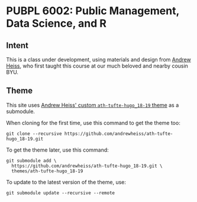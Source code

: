 # PUBPL 6002: Public Management, Data Science, and R

## Intent

This is a class under development, using materials and design from [Andrew Heiss](https://www.andrewheiss.com), who first taught this course at our much beloved and nearby cousin BYU. 

## Theme

This site uses [Andrew Heiss' custom `ath-tufte-hugo_18-19` theme](https://github.com/andrewheiss/ath-tufte-hugo_18-19) as a submodule.

When cloning for the first time, use this command to get the theme too:

    git clone --recursive https://github.com/andrewheiss/ath-tufte-hugo_18-19.git

To get the theme later, use this command:

    git submodule add \
      https://github.com/andrewheiss/ath-tufte-hugo_18-19.git \
      themes/ath-tufte-hugo_18-19

To update to the latest version of the theme, use:

    git submodule update --recursive --remote
